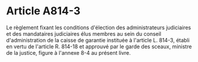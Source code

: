 # Article A814-3

Le règlement fixant les conditions d'élection des administrateurs judiciaires et des mandataires judiciaires élus membres au sein du conseil d'administration de la caisse de garantie instituée à l'article L. 814-3, établi en vertu de l'article R. 814-18 et approuvé par le garde des sceaux, ministre de la justice, figure à l'annexe 8-4 au présent livre.
